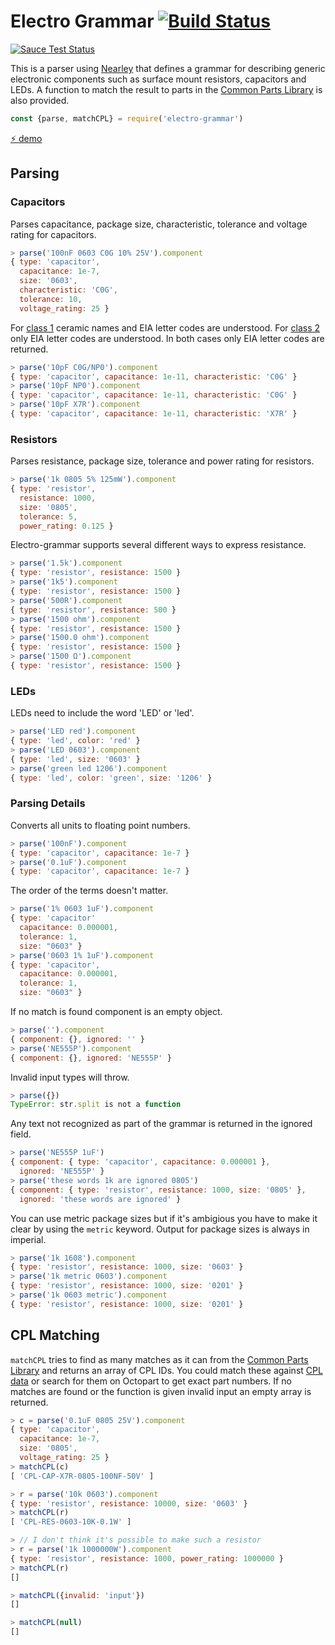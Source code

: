 # Electro Grammar [![Build Status][BADGE]][BUILD]

[![Sauce Test Status](https://saucelabs.com/browser-matrix/electro-grammar.svg)](https://saucelabs.com/u/electro-grammar)

This is a parser using [Nearley](http://nearley.js.org/) that defines a grammar for describing generic electronic components such as surface mount resistors, capacitors and LEDs.
A function to match the result to parts in the [Common Parts Library][CPL] is also provided.

```js
const {parse, matchCPL} = require('electro-grammar')
```
[:zap: demo](https://monostable.github.io/electro-grammar/)

## Parsing

### Capacitors
Parses capacitance, package size, characteristic, tolerance and voltage rating for capacitors.

```js
> parse('100nF 0603 C0G 10% 25V').component
{ type: 'capacitor',
  capacitance: 1e-7,
  size: '0603',
  characteristic: 'C0G',
  tolerance: 10,
  voltage_rating: 25 }
```

For [class 1][CLASS-1] ceramic names and EIA letter codes are understood.
For [class 2][CLASS-2] only EIA letter codes are understood.
In both cases only EIA letter codes are returned.

```js
> parse('10pF C0G/NP0').component
{ type: 'capacitor', capacitance: 1e-11, characteristic: 'C0G' }
> parse('10pF NP0').component
{ type: 'capacitor', capacitance: 1e-11, characteristic: 'C0G' }
> parse('10pF X7R').component
{ type: 'capacitor', capacitance: 1e-11, characteristic: 'X7R' }
```

### Resistors
Parses resistance, package size, tolerance and power rating for resistors.

```js
> parse('1k 0805 5% 125mW').component
{ type: 'resistor',
  resistance: 1000,
  size: '0805',
  tolerance: 5,
  power_rating: 0.125 }
```

Electro-grammar supports several different ways to express resistance.

```js
> parse('1.5k').component
{ type: 'resistor', resistance: 1500 }
> parse('1k5').component
{ type: 'resistor', resistance: 1500 }
> parse('500R').component
{ type: 'resistor', resistance: 500 }
> parse('1500 ohm').component
{ type: 'resistor', resistance: 1500 }
> parse('1500.0 ohm').component
{ type: 'resistor', resistance: 1500 }
> parse('1500 Ω').component
{ type: 'resistor', resistance: 1500 }
```

### LEDs

LEDs need to include the word 'LED' or 'led'.

```js
> parse('LED red').component
{ type: 'led', color: 'red' }
> parse('LED 0603').component
{ type: 'led', size: '0603' }
> parse('green led 1206').component
{ type: 'led', color: 'green', size: '1206' }
```


### Parsing Details

Converts all units to floating point numbers.

```js
> parse('100nF').component
{ type: 'capacitor', capacitance: 1e-7 }
> parse('0.1uF').component
{ type: 'capacitor', capacitance: 1e-7 }
```

The order of the terms doesn't matter.

```js
> parse('1% 0603 1uF').component
{ type: 'capacitor'
  capacitance: 0.000001,
  tolerance: 1,
  size: "0603" }
> parse('0603 1% 1uF').component
{ type: 'capacitor',
  capacitance: 0.000001,
  tolerance: 1,
  size: "0603" }
```

If no match is found component is an empty object.

```js
> parse('').component
{ component: {}, ignored: '' }
> parse('NE555P').component
{ component: {}, ignored: 'NE555P' }
```

Invalid input types will throw.

```js
> parse({})
TypeError: str.split is not a function
```

Any text not recognized as part of the grammar is returned in the ignored field.

```js
> parse('NE555P 1uF')
{ component: { type: 'capacitor', capacitance: 0.000001 },
  ignored: 'NE555P' }
> parse('these words 1k are ignored 0805')
{ component: { type: 'resistor', resistance: 1000, size: '0805' },
  ignored: 'these words are ignored' }
```

You can use metric package sizes but if it's ambigious you have to make it clear by using the `metric` keyword. Output for package sizes is always in imperial.

```js
> parse('1k 1608').component
{ type: 'resistor', resistance: 1000, size: '0603' }
> parse('1k metric 0603').component
{ type: 'resistor', resistance: 1000, size: '0201' }
> parse('1k 0603 metric').component
{ type: 'resistor', resistance: 1000, size: '0201' }
```

## CPL Matching
`matchCPL` tries to find as many matches as it can from the [Common Parts Library][CPL] and returns an array of CPL IDs.
You could match these against [CPL data][CPL-DATA] or search for them on Octopart to get exact part numbers.
If no matches are found or the function is given invalid input an empty array is returned.

```js
> c = parse('0.1uF 0805 25V').component
{ type: 'capacitor',
  capacitance: 1e-7,
  size: '0805',
  voltage_rating: 25 }
> matchCPL(c)
[ 'CPL-CAP-X7R-0805-100NF-50V' ]

> r = parse('10k 0603').component
{ type: 'resistor', resistance: 10000, size: '0603' }
> matchCPL(r)
[ 'CPL-RES-0603-10K-0.1W' ]

> // I don't think it's possible to make such a resistor
> r = parse('1k 1000000W').component
{ type: 'resistor', resistance: 1000, power_rating: 1000000 }
> matchCPL(r)
[]

> matchCPL({invalid: 'input'})
[]

> matchCPL(null)
[]
```

[CPL]: https://octopart.com/common-parts-library#Resistors
[CPL-DATA]: https://github.com/octopart/CPL-Data
[BADGE]: https://travis-ci.org/monostable/electro-grammar.svg?branch=master
[BUILD]: https://travis-ci.org/monostable/electro-grammar
[CLASS-1]: https://en.wikipedia.org/wiki/Ceramic_capacitor#Class_1_ceramic_capacitors
[CLASS-2]: https://en.wikipedia.org/wiki/Ceramic_capacitor#Class_2_ceramic_capacitors
